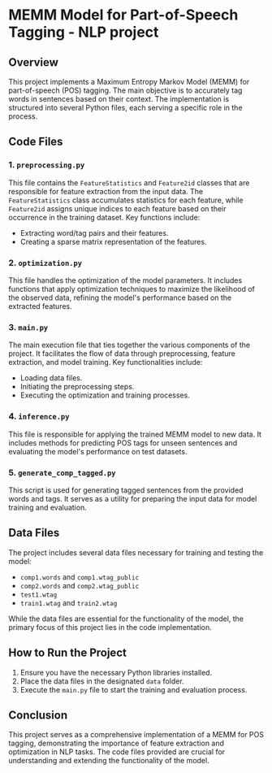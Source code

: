 # MEMM Model for Part-of-Speech Tagging - NLP project

## Overview
This project implements a Maximum Entropy Markov Model (MEMM) for part-of-speech (POS) tagging. The main objective is to accurately tag words in sentences based on their context. The implementation is structured into several Python files, each serving a specific role in the process.

## Code Files

### 1. `preprocessing.py`
This file contains the `FeatureStatistics` and `Feature2id` classes that are responsible for feature extraction from the input data. The `FeatureStatistics` class accumulates statistics for each feature, while `Feature2id` assigns unique indices to each feature based on their occurrence in the training dataset. Key functions include:
- Extracting word/tag pairs and their features.
- Creating a sparse matrix representation of the features.

### 2. `optimization.py`
This file handles the optimization of the model parameters. It includes functions that apply optimization techniques to maximize the likelihood of the observed data, refining the model's performance based on the extracted features.

### 3. `main.py`
The main execution file that ties together the various components of the project. It facilitates the flow of data through preprocessing, feature extraction, and model training. Key functionalities include:
- Loading data files.
- Initiating the preprocessing steps.
- Executing the optimization and training processes.

### 4. `inference.py`
This file is responsible for applying the trained MEMM model to new data. It includes methods for predicting POS tags for unseen sentences and evaluating the model's performance on test datasets.

### 5. `generate_comp_tagged.py`
This script is used for generating tagged sentences from the provided words and tags. It serves as a utility for preparing the input data for model training and evaluation.

## Data Files
The project includes several data files necessary for training and testing the model:
- `comp1.words` and `comp1.wtag_public`
- `comp2.words` and `comp2.wtag_public`
- `test1.wtag`
- `train1.wtag` and `train2.wtag`

While the data files are essential for the functionality of the model, the primary focus of this project lies in the code implementation.

## How to Run the Project
1. Ensure you have the necessary Python libraries installed.
2. Place the data files in the designated `data` folder.
3. Execute the `main.py` file to start the training and evaluation process.

## Conclusion
This project serves as a comprehensive implementation of a MEMM for POS tagging, demonstrating the importance of feature extraction and optimization in NLP tasks. The code files provided are crucial for understanding and extending the functionality of the model.

